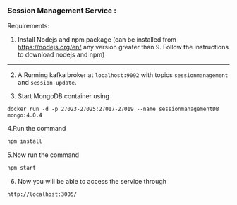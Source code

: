 ### Session Management Service :

Requirements:
1. Install Nodejs and npm package (can be installed from https://nodejs.org/en/ any version greater than 9. Follow the instructions to download nodejs and npm)
------------

2. A Running kafka broker at `localhost:9092` with topics `sessionmanagement` and `session-update`.

3. Start MongoDB container using

```
docker run -d -p 27023-27025:27017-27019 --name sessionmanagementDB mongo:4.0.4
```

4.Run the command
```sh
npm install
```


5.Now run the command
```sh
npm start
```

6. Now you will be able to access the service through
```
http://localhost:3005/
```
